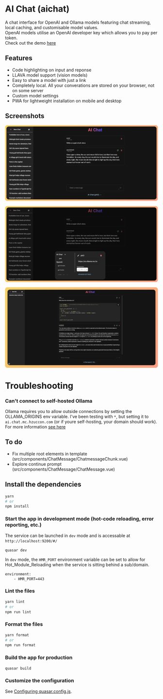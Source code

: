 # AI Chat (aichat)

A chat interface for OpenAI and Ollama models featuring chat streaming, local caching, and customisable model values.
<br>
OpenAI models utilise an OpenAI developer key which allows you to pay per token.
<br>
Check out the demo [here](https://ai.chat.mc.hzuccon.com/#/)

## Features
 - Code highlighting on input and reponse
 - LLAVA model support (vision models)
 - Easy to share a model with just a link
 - Completely local. All your converations are stored on your browser, not on some server
 - Custom model settings
 - PWA for lightweight installation on mobile and desktop

## Screenshots
![FullscreenDemo](./Docs/FullscreenShot.png)

![SettingsDemo](./Docs//SettingsShot.png)

![CodeHighlighting](./Docs//Code-screenshot.png)

# Troubleshooting
### Can't connect to self-hosted Ollama
Ollama requires you to allow outside connections by setting the OLLAMA_ORIGINS env variable. I've been testing with `*`, but setting it to `ai.chat.mc.hzuccon.com` (or if youre self-hosting, your domain should work). For more information [see here](https://github.com/ollama/ollama/blob/main/docs/faq.md#how-can-i-allow-additional-web-origins-to-access-ollama)

## To do
- Fix multiple root elements in template (src/components/ChatMessage/ChatmessageChunk.vue)
- Explore continue prompt (src/components/ChatMessage/ChatMessage.vue)

## Install the dependencies
```bash
yarn
# or
npm install
```

### Start the app in development mode (hot-code reloading, error reporting, etc.)
The service can be launched in `dev` mode and is accessable at `http://localhost:9200/#/`
```bash
quasar dev
```
In `dev` mode, the `HMR_PORT` environment variable can be set to allow for Hot_Module_Reloading when the service is sitting behind a sub/domain.
```
environment:
    - HMR_PORT=443
```


### Lint the files
```bash
yarn lint
# or
npm run lint
```


### Format the files
```bash
yarn format
# or
npm run format
```



### Build the app for production
```bash
quasar build
```

### Customize the configuration
See [Configuring quasar.config.js](https://v2.quasar.dev/quasar-cli-vite/quasar-config-js).
